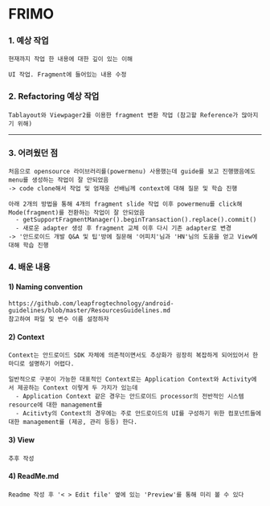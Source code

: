 # FRIMO

### 1. 예상 작업
    현재까지 작업 한 내용에 대한 깊이 있는 이해
    
    UI 작업. Fragment에 들어있는 내용 수정

### 2. Refactoring 예상 작업
    Tablayout와 Viewpager2를 이용한 fragment 변환 작업 (참고할 Reference가 많아지기 위해)

----------

### 3. 어려웠던 점
```
처음으로 opensource 라이브러리를(powermenu) 사용했는데 guide를 보고 진행했음에도 menu를 생성하는 작업이 잘 안되었음
-> code clone해서 작업 및 엄재웅 선배님께 context에 대해 질문 및 학습 진행

아래 2개의 방법을 통해 4개의 fragment slide 작업 이후 powermenu를 click해 Mode(fragment)를 전환하는 작업이 잘 안되었음
  - getSupportFragmentManager().beginTransaction().replace().commit()
  - 새로운 adapter 생성 후 fragment 교체 이후 다시 기존 adapter로 변경
-> '안드로이드 개발 Q&A 및 팁'방에 질문해 '어피치'님과 'HN'님의 도움을 얻고 View에 대해 학습 진행

```

### 4. 배운 내용
#### 1) Naming convention
    https://github.com/leapfrogtechnology/android-guidelines/blob/master/ResourcesGuidelines.md
    참고하여 파일 및 변수 이름 설정하자      

#### 2) Context
```
Context는 안드로이드 SDK 자체에 의존적이면서도 추상화가 굉장히 복잡하게 되어있어서 한마디로 설명하기 어렵다.

일반적으로 구분이 가능한 대표적인 Context로는 Application Context와 Activity에서 제공하는 Context 이렇게 두 가지가 있는데
  - Application Context 같은 경우는 안드로이드 processor의 전반적인 시스템 resource에 대한 management를
  - Acitivty의 Context의 경우에는 주로 안드로이드의 UI를 구성하기 위한 컴포넌트들에 대한 management를 (제공, 관리 등등) 한다.
```
    
#### 3) View
    추후 작성

#### 4) ReadMe.md
    Readme 작성 후 '< > Edit file' 옆에 있는 'Preview'를 통해 미리 볼 수 있다
